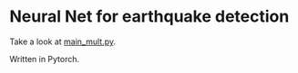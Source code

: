 # Neural Net for earthquake detection

Take a look at [main_mult.py](https://github.com/jamesaud/earthquake-recognition/blob/neuralnet/pytorch_earthquake_recognition/experiment/main_mult.py). 

Written in Pytorch.

